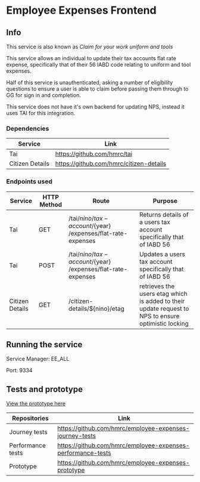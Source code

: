 # Employee Expenses Frontend 

## Info

This service is also known as *Claim for your work uniform and tools*

This service allows an individual to update their tax accounts flat rate expense,
specifically that of their 56 IABD code relating to uniform and tool expenses.

Half of this service is unauthenticated, asking a number of eligibility questions to ensure a user is able to claim before passing them through to GG for sign in and completion.

This service does not have it's own backend for updating NPS, instead it uses TAI for this integration.

### Dependencies

|Service        |Link                                   |
|---------------|---------------------------------------|
|Tai            |https://github.com/hmrc/tai            |
|Citizen Details|https://github.com/hmrc/citizen-details|

### Endpoints used

|Service        |HTTP Method |Route                                  |Purpose |
|---------------|--- |----------------|----------------------------------|
|Tai            |GET |/tai/${nino}/tax-account/${year} /expenses/flat-rate-expenses| Returns details of a users tax account specifically that of IABD 56 |
|Tai            |POST|/tai/${nino}/tax-account/${year} /expenses/flat-rate-expenses| Updates a users tax account specifically that of IABD 56  |
|Citizen Details|GET |/citizen-details/${nino}/etag|retrieves the users etag which is added to their update request to NPS to ensure optimistic locking|

## Running the service

Service Manager: EE_ALL

Port: 9334

## Tests and prototype

[View the prototype here](https://employee-expenses.herokuapp.com/)

|Repositories     |Link                                                                   |
|-----------------|-----------------------------------------------------------------------|
|Journey tests    |https://github.com/hmrc/employee-expenses-journey-tests                |
|Performance tests|https://github.com/hmrc/employee-expenses-performance-tests            |
|Prototype        |https://github.com/hmrc/employee-expenses-prototype                    |
